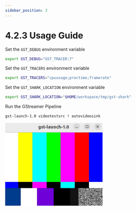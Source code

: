```yaml
---
sidebar_position: 3
---
```

# 4.2.3 Usage Guide

Set the `GST_DEBUG` environment variable

```bash
export GST_DEBUG="GST_TRACER:7"
```

Set the `GST_TRACERS` environment variable

```bash
export GST_TRACERS="cpuusage;proctime;framerate"
```

Set the `GST_SHARK_LOCATION` environment variable

```bash
export GST_SHARK_LOCATION="$HOME/workspace/tmp/gst-shark"
```

Run the GStreamer Pipeline

```bash
gst-launch-1.0 videotestsrc ! autovideosink
```
![](image/result_autosink.png)